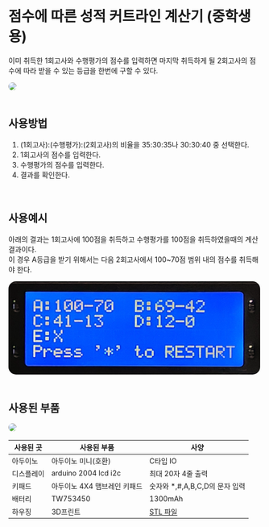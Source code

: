 # 점수에 따른 성적 커트라인 계산기 (중학생용)
이미 취득한 1회고사와 수행평가의 점수를 입력하면 마지막 취득하게 될 2회고사의 점수에 따라 받을 수 있는 등급을 한번에 구할 수 있다.

<div>
    <img src="./images/front.png" 
         style="width: 500px;
                border-top-left-radius : 15px;
                border-top-right-radius : 15px;
                border-bottom-right-radius : 15px;
                border-bottom-left-radius : 15px
                ">
</div>

<br/>

## 사용방법
1. (1회고사):(수행평가):(2회고사)의 비율을 35:30:35나 30:30:40 중 선택한다.
2. 1회고사의 점수를 입력한다.
3. 수행평가의 점수를 입력한다.
4. 결과를 확인한다.

<br/>

## 사용예시
아래의 결과는 1회고사에 100점을 취득하고 수행평가를 100점을 취득하였을때의 계산 결과이다.  
이 경우 A등급을 받기 위해서는 다음 2회고사에서 100~70점 범위 내의 점수를 취득해야 한다.
<div>
    <img src="./images/example.png" 
         style="width: 500px;
                border-top-left-radius : 15px;
                border-top-right-radius : 15px;
                border-bottom-right-radius : 15px;
                border-bottom-left-radius : 15px
                ">
</div>

<br/>

## 사용된 부품
<div>
    <img src="./images/inside.png" 
         style="width: 500px;
                border-top-left-radius : 15px;
                border-top-right-radius : 15px;
                border-bottom-right-radius : 15px;
                border-bottom-left-radius : 15px
                ">
</div>


|사용된 곳|사용된 부품|사양|
|---|---|---|
|아두이노|아두이노 미니(호환)|C타입 IO|
|디스플레이|arduino 2004 lcd i2c|최대 20자 4줄 출력|
|키패드|아두이노 4X4 맴브레인 키패드|숫자와 *,#,A,B,C,D의 문자 입력|
|배터리|TW753450|1300mAh|
|하우징|3D프린트|[STL 파일](./STLs/Housing.stl)|